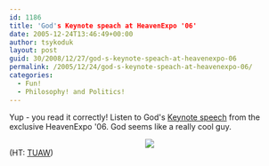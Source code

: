 ```yaml
---
id: 1186
title: 'God's Keynote speach at HeavenExpo '06'
date: 2005-12-24T13:46:49+00:00
author: tsykoduk
layout: post
guid: 30/2008/12/27/god-s-keynote-speach-at-heavenexpo-06
permalink: /2005/12/24/god-s-keynote-speach-at-heavenexpo-06/
categories:
  - Fun!
  - Philosophy! and Politics!
---
```

Yup - you read it correctly! Listen to God's <a href="http://media27b.libsyn.com/podcasts/dailybreakfast/godskeynote.mp3">Keynote speech</a> from the exclusive HeavenExpo '06. God seems like a really cool guy.


<center><a href="http://media27b.libsyn.com/podcasts/dailybreakfast/godskeynote.mp3"><img src="http://www.tuaw.com/media/2005/12/godkeynote.jpg" /></a></center>(HT: <a href="http://www.tuaw.com/2005/12/24/gods-keynote-address/"><span class="caps">TUAW</span></a>)